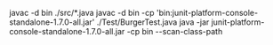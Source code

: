 javac -d bin ./src/*.java
javac -d bin -cp 'bin:junit-platform-console-standalone-1.7.0-all.jar' ./Test/BurgerTest.java
java -jar junit-platform-console-standalone-1.7.0-all.jar -cp bin --scan-class-path